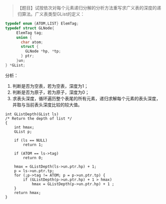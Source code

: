 >【题目】试按依次对每个元素递归分解的分析方法重写求广义表的深度的递归算法。广义表类型GList的定义：
``` c
typedef enum {ATOM,LIST} ElemTag;
typedef struct GLNode{
     ElemTag tag;
     union {
       char atom;
       struct { 
         GLNode *hp, *tp;
       } ptr;
     }un;
} *GList;
```
分析：
1. 判断是否为空表，若为空表，深度为1；
2. 判断是否为原子，若为原子，深度为0；
3. 求表头深度，循环遍历整个表尾的所有元素，递归求解每个元素的表头深度，并取与当前表头深度比较的较大值。
```
int GListDepth(GList ls)
/* Return the depth of list */
{
    int hmax;
    GList p;
    
    if (ls == NULL)
        return 1;
    
    if (ATOM == ls->tag)
        return 0;
        
    hmax = GListDepth(ls->un.ptr.hp) + 1;
    p = ls->un.ptr.tp;
    for (;p->tag != ATOM; p = p->un.ptr.tp) {
        if (GListDepth(p->un.ptr.hp) + 1 > hmax)
            hmax = GListDepth(p->un.ptr.hp) + 1 ;
    }
    return hmax;
}  
```
